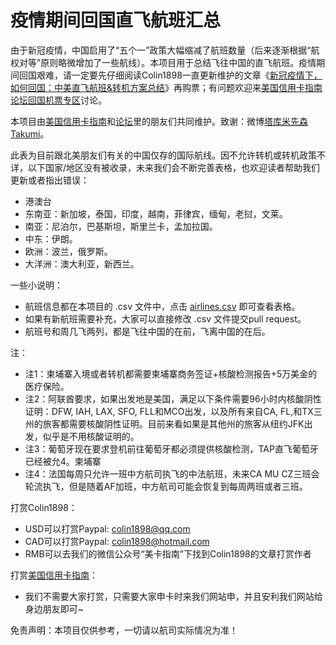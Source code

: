 # 疫情期间回国直飞航班汇总
由于新冠疫情，中国启用了“五个一”政策大幅缩减了航班数量（后来逐渐根据“航权对等”原则略微增加了一些航线）。本项目用于总结飞往中国的直飞航班。疫情期间回国艰难，请一定要先仔细阅读Colin1898一直更新维护的文章《[新冠疫情下，如何回国：中美直飞航班&转机方案总结](https://www.uscreditcardguide.com/xinguanyiqingzhixiaruhehuiguo/?utm_source=github&utm_medium=readme&utm_campaign=github_readme)》再购票；有问题欢迎来[美国信用卡指南论坛回国机票专区](https://forum.uscreditcardguide.com/c/travel/flights-home/8?utm_source=github&utm_medium=readme&utm_campaign=github_readme)讨论。

本项目由[美国信用卡指南](https://www.uscreditcardguide.com/zh/?utm_source=github&utm_medium=readme&utm_campaign=github_readme)和[论坛](https://forum.uscreditcardguide.com/?utm_source=github&utm_medium=readme&utm_campaign=github_readme)里的朋友们共同维护。致谢：微博[塔库米先森Takumi](https://www.weibo.com/3900189730/IAAEN5SQC?type=comment#_rnd1589171852386)。

此表为目前跟北美朋友们有关的中国仅存的国际航线。因不允许转机或转机政策不详，以下国家/地区没有被收录，未来我们会不断完善表格，也欢迎读者帮助我们更新或者指出错误：
* 港澳台
* 东南亚：新加坡，泰国，印度，越南，菲律宾，缅甸，老挝，文莱。
* 南亚：尼泊尔，巴基斯坦，斯里兰卡，孟加拉国。
* 中东：伊朗。
* 欧洲：波兰，俄罗斯。
* 大洋洲：澳大利亚，新西兰。

一些小说明：

* 航班信息都在本项目的 .csv 文件中，点击 [airlines.csv](airlines.csv) 即可查看表格。
* 如果有新航班需要补充，大家可以直接修改 .csv 文件提交pull request。
* 航班号和周几飞两列，都是飞往中国的在前，飞离中国的在后。

注：

* 注1：柬埔寨入境或者转机都需要柬埔寨商务签证+核酸检测报告+5万美金的医疗保险。
* 注2：阿联酋要求，如果出发地是美国，满足以下条件需要96小时内核酸阴性证明：DFW, IAH, LAX, SFO, FLL和MCO出发，以及所有来自CA, FL,和TX三州的旅客都需要核酸阴性证明。目前来看如果是其他州的旅客从纽约JFK出发，似乎是不用核酸证明的。
* 注3：葡萄牙现在要求登机前往葡萄牙都必须提供核酸检测，TAP直飞葡萄牙已经被允4。柬埔寨
* 注4：法国每周只允许一班中方航司执飞的中法航班，未来CA MU CZ三班会轮流执飞，但是随着AF加班，中方航司可能会恢复到每周两班或者三班。

打赏Colin1898：

* USD可以打赏Paypal: colin1898@qq.com
* CAD可以打赏Paypal: colin1898@hotmail.com
* RMB可以去我们的微信公众号“美卡指南”下找到Colin1898的文章打赏作者

打赏[美国信用卡指南](https://www.uscreditcardguide.com/zh/?utm_source=github&utm_medium=readme&utm_campaign=github_readme)：

* 我们不需要大家打赏，只需要大家申卡时来我们网站申，并且安利我们网站给身边朋友即可~

免责声明：本项目仅供参考，一切请以航司实际情况为准！
